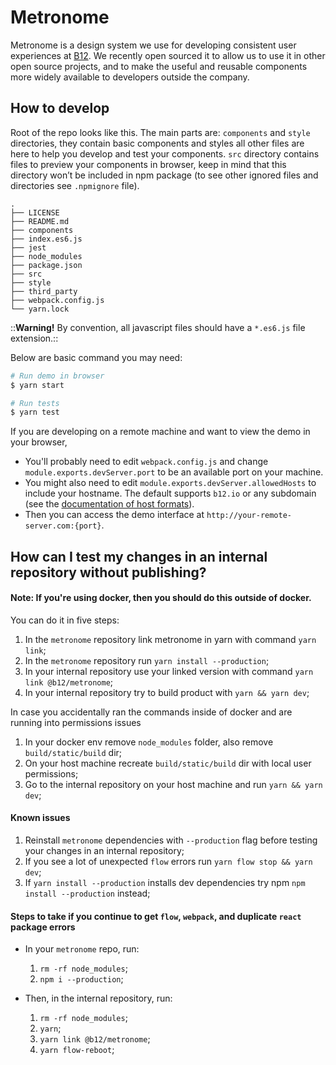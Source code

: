 # Metronome
Metronome is a design system we use for developing consistent user experiences at [B12](https://www.b12.io). We recently open sourced it to allow us to use it in other open source projects, and to make the useful and reusable components more widely available to developers outside the company. 

## How to develop
Root of the repo looks like this. The main parts are: `components`  and `style` directories, they contain basic components and styles all other files are here to help you develop and test your components. `src` directory contains files to preview your components in browser, keep in mind that this directory won’t be included in npm package (to see other ignored files and directories see `.npmignore` file).

```
.
├── LICENSE
├── README.md
├── components
├── index.es6.js
├── jest
├── node_modules
├── package.json
├── src
├── style
├── third_party
├── webpack.config.js
└── yarn.lock

```

::**Warning!** By convention, all javascript files should have a `*.es6.js` file extension.::

Below are basic command you may need:

```bash
# Run demo in browser
$ yarn start

# Run tests
$ yarn test
```

If you are developing on a remote machine and want to view the demo in your browser,
* You'll probably need to edit `webpack.config.js` and change `module.exports.devServer.port` to be an available port on your machine.
* You might also need to edit `module.exports.devServer.allowedHosts` to include your hostname. The default supports `b12.io` or any subdomain (see the [documentation of host formats](https://webpack.js.org/configuration/dev-server/#devserverallowedhosts)).
* Then you can access the demo interface at `http://your-remote-server.com:{port}`.

## How can I test my changes in an internal repository without publishing?
#### Note: If you're using docker, then you should do this outside of docker.
You can do it in five steps:

1. In the `metronome` repository link metronome in yarn with command `yarn link`;
2. In the `metronome` repository run `yarn install --production`;
3. In your internal repository use your linked version with command `yarn link @b12/metronome`;
4. In your internal repository try to build product with `yarn && yarn dev`;

In case you accidentally ran the commands inside of docker and are running into permissions issues
1. In your docker env remove `node_modules` folder, also remove `build/static/build` dir;
2. On your host machine recreate `build/static/build` dir with local user permissions;
3. Go to the internal repository on your host machine and run `yarn && yarn dev`;

#### Known issues
1. Reinstall `metronome` dependencies with `--production` flag before testing your changes in an internal repository;
2. If you see a lot of unexpected `flow` errors run `yarn flow stop && yarn dev`;
3. If `yarn install --production` installs dev dependencies try npm `npm install --production` instead;

#### Steps to take if you continue to get `flow`, `webpack`, and duplicate `react` package errors
* In your `metronome` repo, run:
  1. `rm -rf node_modules`;
  2. `npm i --production`;

* Then, in the internal repository, run:
  1. `rm -rf node_modules`;
  2. `yarn`;
  3. `yarn link @b12/metronome`;
  4. `yarn flow-reboot`;

